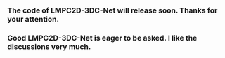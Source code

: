 ### The code of LMPC2D-3DC-Net will release soon. Thanks for your attention.


### Good LMPC2D-3DC-Net is eager to be asked. I like the discussions very much.
